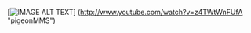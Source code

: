 [![IMAGE ALT TEXT](http://img.youtube.com/vi/z4TWtWnFUfA/0.jpg)]
(http://www.youtube.com/watch?v=z4TWtWnFUfA "pigeonMMS")
